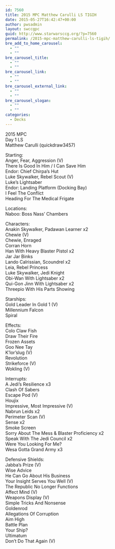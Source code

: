 ```yaml
---
id: 7560
title: 2015 MPC Matthew Carulli LS TIGIH
date: 2015-05-27T16:42:47+00:00
author: pwsadmin
layout: swccgpc
guid: http://www.starwarsccg.org/?p=7560
permalink: /2015-mpc-matthew-carulli-ls-tigih/
bre_add_to_home_carousel:
  - ""
  - ""
bre_carousel_title:
  - ""
  - ""
bre_carousel_link:
  - ""
  - ""
bre_carousel_external_link:
  - ""
  - ""
bre_carousel_slogan:
  - ""
  - ""
categories:
  - Decks
---
```

2015 MPC  
Day 1 LS  
Matthew Carulli (quickdraw3457)

Starting:  
Anger, Fear, Aggression (V)  
There Is Good In Him / I Can Save Him  
Endor: Chief Chirpa&#8217;s Hut  
Luke Skywalker, Rebel Scout (V)  
Luke&#8217;s Lightsaber  
Endor: Landing Platform (Docking Bay)  
I Feel The Conflict  
Heading For The Medical Frigate

Locations:  
Naboo: Boss Nass&#8217; Chambers

Characters:  
Anakin Skywalker, Padawan Learner x2  
Chewie (V)  
Chewie, Enraged  
Corran Horn  
Han With Heavy Blaster Pistol x2  
Jar Jar Binks  
Lando Calrissian, Scoundrel x2  
Leia, Rebel Princess  
Luke Skywalker, Jedi Knight  
Obi-Wan With Lightsaber x2  
Qui-Gon Jinn With Lightsaber x2  
Threepio With His Parts Showing

Starships:  
Gold Leader In Gold 1 (V)  
Millennium Falcon  
Spiral

Effects:  
Colo Claw Fish  
Draw Their Fire  
Frozen Assets  
Goo Nee Tay  
K&#8217;lor&#8217;slug (V)  
Revolution  
Strikeforce (V)  
Wokling (V)

Interrupts:  
A Jedi&#8217;s Resilience x3  
Clash Of Sabers  
Escape Pod (V)  
Houjix  
Impressive, Most Impressive (V)  
Nabrun Leids x2  
Perimeter Scan (V)  
Sense x2  
Smoke Screen  
Sorry About The Mess & Blaster Proficiency x2  
Speak With The Jedi Council x2  
Were You Looking For Me?  
Wesa Gotta Grand Army x3

Defensive Shields:  
Jabba&#8217;s Prize (V)  
Wise Advice  
He Can Go About His Business  
Your Insight Serves You Well (V)  
The Republic No Longer Functions  
Affect Mind (V)  
Weapons Display (V)  
Simple Tricks And Nonsense  
Goldenrod  
Allegations Of Corruption  
Aim High  
Battle Plan  
Your Ship?  
Ultimatum  
Don&#8217;t Do That Again (V)